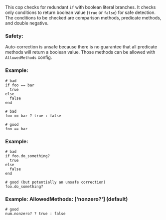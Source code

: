 This cop checks for redundant `if` with boolean literal branches.
It checks only conditions to return boolean value (`true` or `false`) for safe detection.
The conditions to be checked are comparison methods, predicate methods, and double negative.

### Safety:

Auto-correction is unsafe because there is no guarantee that all predicate methods
will return a boolean value. Those methods can be allowed with `AllowedMethods` config.

### Example:
    # bad
    if foo == bar
      true
    else
      false
    end

    # bad
    foo == bar ? true : false

    # good
    foo == bar

### Example:
    # bad
    if foo.do_something?
      true
    else
      false
    end

    # good (but potentially an unsafe correction)
    foo.do_something?

### Example: AllowedMethods: ['nonzero?'] (default)
    # good
    num.nonzero? ? true : false

